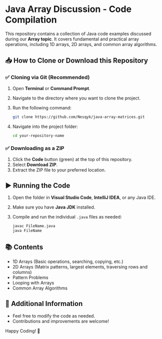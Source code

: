 # Java Array Discussion - Code Compilation

This repository contains a collection of Java code examples discussed during our **Array topic**. It covers fundamental and practical array operations, including 1D arrays, 2D arrays, and common array algorithms.

## 📥 How to Clone or Download this Repository

### ✅ Cloning via Git (Recommended)
1. Open **Terminal** or **Command Prompt**.
2. Navigate to the directory where you want to clone the project.
3. Run the following command:

    ```bash
    git clone https://github.com/Nesqyk/java-array-matrices.git
    ```

4. Navigate into the project folder:

    ```bash
    cd your-repository-name
    ```

### ✅ Downloading as a ZIP
1. Click the **Code** button (green) at the top of this repository.
2. Select **Download ZIP**.
3. Extract the ZIP file to your preferred location.

## ▶️ Running the Code
1. Open the folder in **Visual Studio Code**, **IntelliJ IDEA**, or any Java IDE.
2. Make sure you have **Java JDK** installed.
3. Compile and run the individual `.java` files as needed:

    ```bash
    javac FileName.java
    java FileName
    ```

## 📚 Contents
- 1D Arrays (Basic operations, searching, copying, etc.)
- 2D Arrays (Matrix patterns, largest elements, traversing rows and columns)
- Pattern Problems
- Looping with Arrays
- Common Array Algorithms

## 🔗 Additional Information
- Feel free to modify the code as needed.
- Contributions and improvements are welcome!

Happy Coding! 🚀
